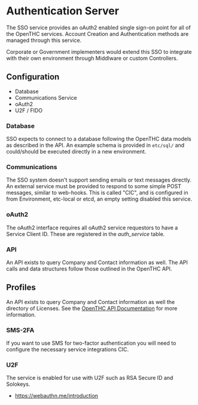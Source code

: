 # Authentication Server

The SSO service provides an oAuth2 enabled single sign-on point for all of the OpenTHC services.
Account Creation and Authentication methods are managed through this service.

Corporate or Government implementers would extend this SSO to integrate with their own environment through Middlware or custom Controllers.


## Configuration

* Database
* Communications Service
* oAuth2
* U2F / FIDO


### Database

SSO expects to connect to a database following the OpenTHC data models as described in the API.
An example schema is provided in `etc/sql/` and could/should be executed directly in a new environment.


### Communications

The SSO system doesn't support sending emails or text messages directly.
An external service must be provided to respond to some simple POST messages, similar to web-hooks.
This is called "CIC", and is configured in from Environment, etc-local or etcd, an empty setting disabled this service.


### oAuth2

The oAuth2 interface requires all oAuth2 service requestors to have a Service Client ID.
These are registered in the *auth_service* table.


### API

An API exists to query Company and Contact information as well.
The API calls and data structures follow those outlined in the OpenTHC API.


## Profiles

An API exists to query Company and Contact information as well the directory of Licenses.
See the [OpenTHC API Documentation](https://api.openthc.org/) for more information.


### SMS-2FA

If you want to use SMS for two-factor authentication you will need to configure the necessary service integrations CIC.


### U2F

The service is enabled for use with U2F such as RSA Secure ID and Solokeys.

* https://webauthn.me/introduction
